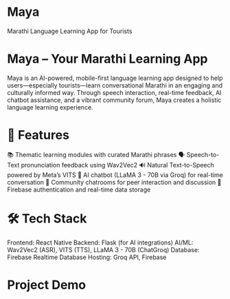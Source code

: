 # Maya

Marathi Language Learning App for Tourists

# Maya – Your Marathi Learning App
Maya is an AI-powered, mobile-first language learning app designed to help users—especially tourists—learn conversational Marathi in an engaging and culturally informed way. Through speech interaction, real-time feedback, AI chatbot assistance, and a vibrant community forum, Maya creates a holistic language learning experience.

# 🚀 Features
📚 Thematic learning modules with curated Marathi phrases
🗣️ Speech-to-Text pronunciation feedback using Wav2Vec2
🔊 Natural Text-to-Speech powered by Meta’s VITS
🤖 AI chatbot (LLaMA 3 - 70B via Groq) for real-time conversation
💬 Community chatrooms for peer interaction and discussion
🔐 Firebase authentication and real-time data storage

# 🛠️ Tech Stack
Frontend: React Native
Backend: Flask (for AI integrations)
AI/ML: Wav2Vec2 (ASR), VITS (TTS), LLaMA 3 - 70B (ChatGroq)
Database: Firebase Realtime Database
Hosting: Groq API, Firebase

# Project Demo
